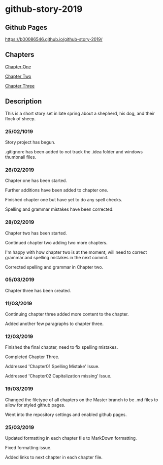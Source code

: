 # github-story-2019

## Github Pages

https://b00086546.github.io/github-story-2019/

## Chapters

[Chapter One](chapter01.md)

[Chapter Two](chapter02.md)

[Chapter Three](chapter03.md)

## Description

This is a short story set in late spring about a shepherd, his dog, and their flock of sheep.

### 25/02/1019

Story project has begun.

.gitignore has been added to not track the .idea folder and windows thumbnail files.

### 26/02/2019

Chapter one has been started.

Further additions have been added to chapter one.

Finished chapter one but have yet to do any spell checks.

Spelling and grammar mistakes have been corrected.

### 28/02/2019

Chapter two has been started.

Continued chapter two adding two more chapters.

I'm happy with how chapter two is at the moment, will need to correct grammar and spelling mistakes in the next commit.

Corrected spelling and grammar in Chapter two.

### 05/03/2019

Chapter three has been created.

### 11/03/2019

Continuing chapter three added more content to the chapter.

Added another few paragraphs to chapter three.

### 12/03/2019

Finished the final chapter, need to fix spelling mistakes.

Completed Chapter Three.

Addressed 'Chapter01 Spelling Mistake' Issue.

Addressed 'Chapter02 Capitalization missing' Issue.

### 19/03/2019

Changed the filetype of all chapters on the Master branch to be .md files to allow for styled github pages.

Went into the repository settings and enabled github pages.

### 25/03/2019

Updated formatting in each chapter file to MarkDown formatting.

Fixed formatting issue.

Added links to next chapter in each chapter file.
